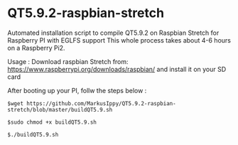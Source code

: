 # QT5.9.2-raspbian-stretch

Automated installation script to compile QT5.9.2 on Raspbian Stretch for Raspberry PI with EGLFS support
This whole process takes about 4-6 hours on a Raspberry Pi2.

Usage :
Download raspbian Stretch from:
https://www.raspberrypi.org/downloads/raspbian/
and install it on your SD card

After booting up your PI, follw the steps below :

```
$wget https://github.com/MarkusIppy/QT5.9.2-raspbian-stretch/blob/master/buildQT5.9.sh
```
```
$sudo chmod +x buildQT5.9.sh
```
```
$./buildQT5.9.sh
```

